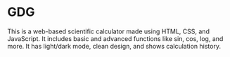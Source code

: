 # GDG
This is a web-based scientific calculator made using HTML, CSS, and JavaScript. It includes basic and advanced functions like sin, cos, log, and more. It has light/dark mode, clean design, and shows calculation history.
